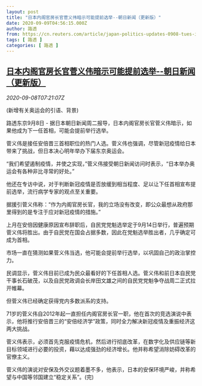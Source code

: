 ```yaml
---
layout: post
title: "日本内阁官房长官菅义伟暗示可能提前选举--朝日新闻（更新版）"
date: 2020-09-09T04:56:15.000Z
author: 路透
from: https://cn.reuters.com/article/japan-politics-updates-0908-tues-idCNKBS25Z0ZG
tags: [ 路透 ]
categories: [ 路透 ]
---
```

<!--1599627375000-->
[日本内阁官房长官菅义伟暗示可能提前选举--朝日新闻（更新版）](https://cn.reuters.com/article/japan-politics-updates-0908-tues-idCNKBS25Z0ZG)
------

<div>
<div><i>2020-09-08T07:21:07Z</i></div><p>(新增有关奥运会的引语、背景)</p><p>路透东京9月8日 - 据日本朝日新闻周二报导，日本内阁官房长官菅义伟暗示，如果他成为下一任首相，可能会提前举行选举。</p><p>菅义伟是接任安倍晋三首相职位的热门人选。菅义伟也强调，尽管新冠疫情给日本带来了挑战，但日本决心明年举办下届东京奥运会。</p><p>“我们希望遏制疫情，并使之实现，”菅义伟接受朝日新闻访问时表示，“日本举办奥运会有各种非比寻常的好处。”</p><p>他还在专访中说，对于判断新冠疫情是否放缓到相当程度、足以让下任首相宣布提前选举，流行病学专家的观点至关重要。</p><p>据援引菅义伟称：“作为内阁官房长官，我的立场没有改变，即公众最想从政府那里得到的是专注于应对新冠疫情的措施。”</p><p>上月在安倍因健康原因宣布辞职后，自民党党魁选举定于9月14日举行，普遍预期菅义伟将胜出。由于自民党在国会占据多数，因此在党魁选举胜出者，几乎确定可成为首相。</p><p>市场一直在猜测如果菅义伟当选，他可能会提前举行选举，以巩固自己的政治掌控力。</p><p>民调显示，菅义伟目前已成为民众最看好的下任首相人选。菅义伟和前日本自民党干事长石破茂，以及自民党政调会长岸田文雄之间的自民党党魁争夺战周二正式拉开帷幕。</p><p>但菅义伟已经确定获得党内多数派系的支持。</p><p>71岁的菅义伟自2012年起一直担任内阁官房长官一职，他在首次的竞选演说中表示，他将推行安倍晋三的“安倍经济学”政策，同时全力解决新冠疫情及重振经济这两大挑战。</p><p>菅义伟表示，必须首先克服疫情危机，然后进行彻底改革，在数字化及供应链等新目标领域进行必要的投资，藉以达成强劲的经济增长。他并称希望消除妨碍改革的官僚主义。</p><p>菅义伟的演说对安保及外交议题着墨不多，他表示，日本的安保环境严峻，并称希望与中国等邻国建立“稳定关系”。(完)</p>
</div>
